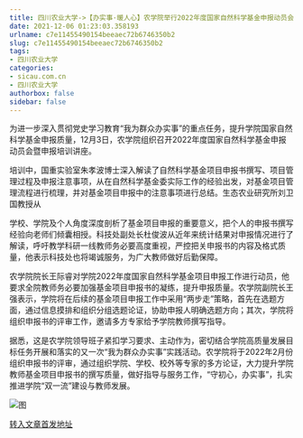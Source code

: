 ```yaml
---
title: 四川农业大学->【办实事·暖人心】农学院举行2022年度国家自然科学基金申报动员会暨申报培训讲座 | sicau.com.cn
date: 2021-12-06 01:23:03.358193
urlname: c7e11455490154beeaec72b6746350b2
slug: c7e11455490154beeaec72b6746350b2
tags: 
- 四川农业大学
categories:
- sicau.com.cn
- 四川农业大学
authorbox: false
sidebar: false
---
```

为进一步深入贯彻党史学习教育“我为群众办实事”的重点任务，提升学院国家自然科学基金申报质量，12月3日，农学院组织召开2022年度国家自然科学基金申报动员会暨申报培训讲座。

培训中，国重实验室朱孝波博士深入解读了自然科学基金项目申报书撰写、项目管理过程及申报注意事项，从在自然科学基金委实际工作的经验出发，对基金项目管理流程进行梳理，并对基金项目申报中的注意事项进行总结。生态农业研究所刘卫国教授从
<!--more-->
学校、学院及个人角度深度剖析了基金项目申报的重要意义，把个人的申报书撰写经验向老师们倾囊相授。科技处副处长杜俊波从近年来统计结果对申报情况进行了解读，呼吁教学科研一线教师务必要高度重视，严控把关申报书的内容及格式质量，他表示科技处也将竭诚服务，为广大教师做好后勤保障。

农学院院长王际睿对学院2022年度国家自然科学基金项目申报工作进行动员，他要求全院教师务必要加强基金项目申报书的凝练，提升申报质量。农学院副院长王强表示，学院将在后续的基金项目申报工作中采用“两步走”策略，首先在选题方面，通过信息摸排和组织分组选题论证，协助申报人明确选题方向；其次，学院将组织申报书的评审工作，邀请多方专家给予学院教师撰写指导。

据悉，这是农学院领导班子紧扣学习要求、主动作为，密切结合学院高质量发展目标任务开展和落实的又一次“我为群众办实事”实践活动。农学院将于2022年2月份组织申报书的评审，通过组织学院、学校、校外等专家的多方论证，大力提升学院教师基金项目申报书的撰写质量，做好指导与服务工作，“守初心，办实事”，扎实推进学院“双一流”建设与教师发展。

![图](https://news.sicau.edu.cn/__local/E/20/89/3AD6E766E2B1A33849EE150BD45_137713C7_16B32.jpg)

[转入文章首发地址](https://news.sicau.edu.cn/info/1078/65845.htm)